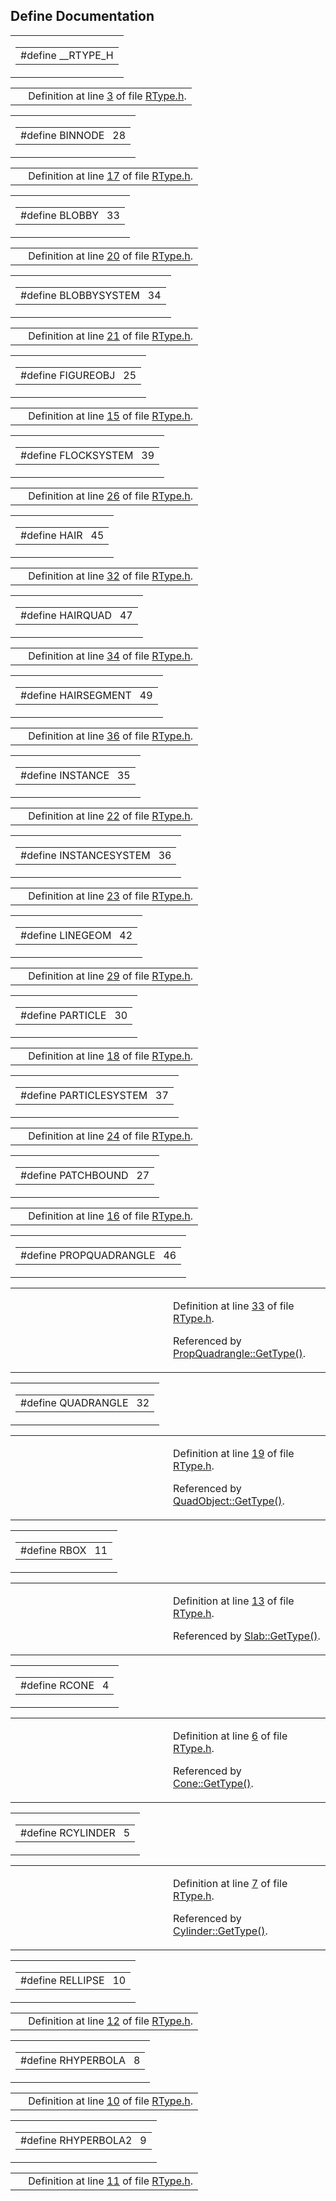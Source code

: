 ## Define Documentation

<span id="a4e7ee88cdd99e72adc1c01d6dd504c0" class="anchor"></span>

<table class="mdTable" data-cellpadding="2" data-cellspacing="0">
<colgroup>
<col style="width: 100%" />
</colgroup>
<tbody>
<tr>
<td class="mdRow"><table data-cellpadding="0" data-cellspacing="0" data-border="0">
<tbody>
<tr>
<td class="md" data-nowrap="" data-valign="top">#define __RTYPE_H</td>
</tr>
</tbody>
</table></td>
</tr>
</tbody>
</table>

|  |  |
|----|----|
|   | Definition at line <a href="RType_8h-source.md#l00003" class="el">3</a> of file <a href="RType_8h-source.md" class="el">RType.h</a>. |

<span id="5bdcb98d04201691cf1b70b58346b065" class="anchor"></span>

<table class="mdTable" data-cellpadding="2" data-cellspacing="0">
<colgroup>
<col style="width: 100%" />
</colgroup>
<tbody>
<tr>
<td class="mdRow"><table data-cellpadding="0" data-cellspacing="0" data-border="0">
<tbody>
<tr>
<td class="md" data-nowrap="" data-valign="top">#define BINNODE   28</td>
</tr>
</tbody>
</table></td>
</tr>
</tbody>
</table>

|  |  |
|----|----|
|   | Definition at line <a href="RType_8h-source.md#l00017" class="el">17</a> of file <a href="RType_8h-source.md" class="el">RType.h</a>. |

<span id="90d6eaa6acc7fc87157a3d674f60b91a" class="anchor"></span>

<table class="mdTable" data-cellpadding="2" data-cellspacing="0">
<colgroup>
<col style="width: 100%" />
</colgroup>
<tbody>
<tr>
<td class="mdRow"><table data-cellpadding="0" data-cellspacing="0" data-border="0">
<tbody>
<tr>
<td class="md" data-nowrap="" data-valign="top">#define BLOBBY   33</td>
</tr>
</tbody>
</table></td>
</tr>
</tbody>
</table>

|  |  |
|----|----|
|   | Definition at line <a href="RType_8h-source.md#l00020" class="el">20</a> of file <a href="RType_8h-source.md" class="el">RType.h</a>. |

<span id="b44afba673f493181f0bac866ac30b3d" class="anchor"></span>

<table class="mdTable" data-cellpadding="2" data-cellspacing="0">
<colgroup>
<col style="width: 100%" />
</colgroup>
<tbody>
<tr>
<td class="mdRow"><table data-cellpadding="0" data-cellspacing="0" data-border="0">
<tbody>
<tr>
<td class="md" data-nowrap="" data-valign="top">#define BLOBBYSYSTEM   34</td>
</tr>
</tbody>
</table></td>
</tr>
</tbody>
</table>

|  |  |
|----|----|
|   | Definition at line <a href="RType_8h-source.md#l00021" class="el">21</a> of file <a href="RType_8h-source.md" class="el">RType.h</a>. |

<span id="a70050f923eae416c1c5266bd6421b9c" class="anchor"></span>

<table class="mdTable" data-cellpadding="2" data-cellspacing="0">
<colgroup>
<col style="width: 100%" />
</colgroup>
<tbody>
<tr>
<td class="mdRow"><table data-cellpadding="0" data-cellspacing="0" data-border="0">
<tbody>
<tr>
<td class="md" data-nowrap="" data-valign="top">#define FIGUREOBJ   25</td>
</tr>
</tbody>
</table></td>
</tr>
</tbody>
</table>

|  |  |
|----|----|
|   | Definition at line <a href="RType_8h-source.md#l00015" class="el">15</a> of file <a href="RType_8h-source.md" class="el">RType.h</a>. |

<span id="21f1ec0df3b7b245bb314c21d8931513" class="anchor"></span>

<table class="mdTable" data-cellpadding="2" data-cellspacing="0">
<colgroup>
<col style="width: 100%" />
</colgroup>
<tbody>
<tr>
<td class="mdRow"><table data-cellpadding="0" data-cellspacing="0" data-border="0">
<tbody>
<tr>
<td class="md" data-nowrap="" data-valign="top">#define FLOCKSYSTEM   39</td>
</tr>
</tbody>
</table></td>
</tr>
</tbody>
</table>

|  |  |
|----|----|
|   | Definition at line <a href="RType_8h-source.md#l00026" class="el">26</a> of file <a href="RType_8h-source.md" class="el">RType.h</a>. |

<span id="aa8343ba5ea29a4a6ca68c724c70e7fd" class="anchor"></span>

<table class="mdTable" data-cellpadding="2" data-cellspacing="0">
<colgroup>
<col style="width: 100%" />
</colgroup>
<tbody>
<tr>
<td class="mdRow"><table data-cellpadding="0" data-cellspacing="0" data-border="0">
<tbody>
<tr>
<td class="md" data-nowrap="" data-valign="top">#define HAIR   45</td>
</tr>
</tbody>
</table></td>
</tr>
</tbody>
</table>

|  |  |
|----|----|
|   | Definition at line <a href="RType_8h-source.md#l00032" class="el">32</a> of file <a href="RType_8h-source.md" class="el">RType.h</a>. |

<span id="18a1ed19471dbc69570e101362a0ac6c" class="anchor"></span>

<table class="mdTable" data-cellpadding="2" data-cellspacing="0">
<colgroup>
<col style="width: 100%" />
</colgroup>
<tbody>
<tr>
<td class="mdRow"><table data-cellpadding="0" data-cellspacing="0" data-border="0">
<tbody>
<tr>
<td class="md" data-nowrap="" data-valign="top">#define HAIRQUAD   47</td>
</tr>
</tbody>
</table></td>
</tr>
</tbody>
</table>

|  |  |
|----|----|
|   | Definition at line <a href="RType_8h-source.md#l00034" class="el">34</a> of file <a href="RType_8h-source.md" class="el">RType.h</a>. |

<span id="cde936c0a22169b45297ab30e4d86f7c" class="anchor"></span>

<table class="mdTable" data-cellpadding="2" data-cellspacing="0">
<colgroup>
<col style="width: 100%" />
</colgroup>
<tbody>
<tr>
<td class="mdRow"><table data-cellpadding="0" data-cellspacing="0" data-border="0">
<tbody>
<tr>
<td class="md" data-nowrap="" data-valign="top">#define HAIRSEGMENT   49</td>
</tr>
</tbody>
</table></td>
</tr>
</tbody>
</table>

|  |  |
|----|----|
|   | Definition at line <a href="RType_8h-source.md#l00036" class="el">36</a> of file <a href="RType_8h-source.md" class="el">RType.h</a>. |

<span id="76425f17a58d9249cadacc9a27771a80" class="anchor"></span>

<table class="mdTable" data-cellpadding="2" data-cellspacing="0">
<colgroup>
<col style="width: 100%" />
</colgroup>
<tbody>
<tr>
<td class="mdRow"><table data-cellpadding="0" data-cellspacing="0" data-border="0">
<tbody>
<tr>
<td class="md" data-nowrap="" data-valign="top">#define INSTANCE   35</td>
</tr>
</tbody>
</table></td>
</tr>
</tbody>
</table>

|  |  |
|----|----|
|   | Definition at line <a href="RType_8h-source.md#l00022" class="el">22</a> of file <a href="RType_8h-source.md" class="el">RType.h</a>. |

<span id="38f0e5b44fc2932d5b3ea78928173a2c" class="anchor"></span>

<table class="mdTable" data-cellpadding="2" data-cellspacing="0">
<colgroup>
<col style="width: 100%" />
</colgroup>
<tbody>
<tr>
<td class="mdRow"><table data-cellpadding="0" data-cellspacing="0" data-border="0">
<tbody>
<tr>
<td class="md" data-nowrap="" data-valign="top">#define INSTANCESYSTEM   36</td>
</tr>
</tbody>
</table></td>
</tr>
</tbody>
</table>

|  |  |
|----|----|
|   | Definition at line <a href="RType_8h-source.md#l00023" class="el">23</a> of file <a href="RType_8h-source.md" class="el">RType.h</a>. |

<span id="7ad6a9a776ae2e23f538d41bf67f0d30" class="anchor"></span>

<table class="mdTable" data-cellpadding="2" data-cellspacing="0">
<colgroup>
<col style="width: 100%" />
</colgroup>
<tbody>
<tr>
<td class="mdRow"><table data-cellpadding="0" data-cellspacing="0" data-border="0">
<tbody>
<tr>
<td class="md" data-nowrap="" data-valign="top">#define LINEGEOM   42</td>
</tr>
</tbody>
</table></td>
</tr>
</tbody>
</table>

|  |  |
|----|----|
|   | Definition at line <a href="RType_8h-source.md#l00029" class="el">29</a> of file <a href="RType_8h-source.md" class="el">RType.h</a>. |

<span id="5818992261344f3f6c810ea0dfc13c24" class="anchor"></span>

<table class="mdTable" data-cellpadding="2" data-cellspacing="0">
<colgroup>
<col style="width: 100%" />
</colgroup>
<tbody>
<tr>
<td class="mdRow"><table data-cellpadding="0" data-cellspacing="0" data-border="0">
<tbody>
<tr>
<td class="md" data-nowrap="" data-valign="top">#define PARTICLE   30</td>
</tr>
</tbody>
</table></td>
</tr>
</tbody>
</table>

|  |  |
|----|----|
|   | Definition at line <a href="RType_8h-source.md#l00018" class="el">18</a> of file <a href="RType_8h-source.md" class="el">RType.h</a>. |

<span id="91318669de01f50f5b8902ed64838865" class="anchor"></span>

<table class="mdTable" data-cellpadding="2" data-cellspacing="0">
<colgroup>
<col style="width: 100%" />
</colgroup>
<tbody>
<tr>
<td class="mdRow"><table data-cellpadding="0" data-cellspacing="0" data-border="0">
<tbody>
<tr>
<td class="md" data-nowrap="" data-valign="top">#define PARTICLESYSTEM   37</td>
</tr>
</tbody>
</table></td>
</tr>
</tbody>
</table>

|  |  |
|----|----|
|   | Definition at line <a href="RType_8h-source.md#l00024" class="el">24</a> of file <a href="RType_8h-source.md" class="el">RType.h</a>. |

<span id="694d41f178671fe751fc949a51f2ffc9" class="anchor"></span>

<table class="mdTable" data-cellpadding="2" data-cellspacing="0">
<colgroup>
<col style="width: 100%" />
</colgroup>
<tbody>
<tr>
<td class="mdRow"><table data-cellpadding="0" data-cellspacing="0" data-border="0">
<tbody>
<tr>
<td class="md" data-nowrap="" data-valign="top">#define PATCHBOUND   27</td>
</tr>
</tbody>
</table></td>
</tr>
</tbody>
</table>

|  |  |
|----|----|
|   | Definition at line <a href="RType_8h-source.md#l00016" class="el">16</a> of file <a href="RType_8h-source.md" class="el">RType.h</a>. |

<span id="0f8c462ad5be0cd78d80626f064ae88f" class="anchor"></span>

<table class="mdTable" data-cellpadding="2" data-cellspacing="0">
<colgroup>
<col style="width: 100%" />
</colgroup>
<tbody>
<tr>
<td class="mdRow"><table data-cellpadding="0" data-cellspacing="0" data-border="0">
<tbody>
<tr>
<td class="md" data-nowrap="" data-valign="top">#define PROPQUADRANGLE   46</td>
</tr>
</tbody>
</table></td>
</tr>
</tbody>
</table>

<table data-cellspacing="5" data-cellpadding="0" data-border="0">
<colgroup>
<col style="width: 50%" />
<col style="width: 50%" />
</colgroup>
<tbody>
<tr>
<td> </td>
<td><p>Definition at line <a href="RType_8h-source.md#l00033" class="el">33</a> of file <a href="RType_8h-source.md" class="el">RType.h</a>.</p>
<p>Referenced by <a href="influenc_8h-source.md#l00067" class="el">PropQuadrangle::GetType()</a>.</p></td>
</tr>
</tbody>
</table>

<span id="9fa89e16d2b845a60babd467e19380fc" class="anchor"></span>

<table class="mdTable" data-cellpadding="2" data-cellspacing="0">
<colgroup>
<col style="width: 100%" />
</colgroup>
<tbody>
<tr>
<td class="mdRow"><table data-cellpadding="0" data-cellspacing="0" data-border="0">
<tbody>
<tr>
<td class="md" data-nowrap="" data-valign="top">#define QUADRANGLE   32</td>
</tr>
</tbody>
</table></td>
</tr>
</tbody>
</table>

<table data-cellspacing="5" data-cellpadding="0" data-border="0">
<colgroup>
<col style="width: 50%" />
<col style="width: 50%" />
</colgroup>
<tbody>
<tr>
<td> </td>
<td><p>Definition at line <a href="RType_8h-source.md#l00019" class="el">19</a> of file <a href="RType_8h-source.md" class="el">RType.h</a>.</p>
<p>Referenced by <a href="influenc_8h-source.md#l00025" class="el">QuadObject::GetType()</a>.</p></td>
</tr>
</tbody>
</table>

<span id="5a2c16080e08ca49e42b84ce4b70a729" class="anchor"></span>

<table class="mdTable" data-cellpadding="2" data-cellspacing="0">
<colgroup>
<col style="width: 100%" />
</colgroup>
<tbody>
<tr>
<td class="mdRow"><table data-cellpadding="0" data-cellspacing="0" data-border="0">
<tbody>
<tr>
<td class="md" data-nowrap="" data-valign="top">#define RBOX   11</td>
</tr>
</tbody>
</table></td>
</tr>
</tbody>
</table>

<table data-cellspacing="5" data-cellpadding="0" data-border="0">
<colgroup>
<col style="width: 50%" />
<col style="width: 50%" />
</colgroup>
<tbody>
<tr>
<td> </td>
<td><p>Definition at line <a href="RType_8h-source.md#l00013" class="el">13</a> of file <a href="RType_8h-source.md" class="el">RType.h</a>.</p>
<p>Referenced by <a href="influenc_8h-source.md#l00220" class="el">Slab::GetType()</a>.</p></td>
</tr>
</tbody>
</table>

<span id="d488a7b82abf6a579f9a8c53c0ffc35e" class="anchor"></span>

<table class="mdTable" data-cellpadding="2" data-cellspacing="0">
<colgroup>
<col style="width: 100%" />
</colgroup>
<tbody>
<tr>
<td class="mdRow"><table data-cellpadding="0" data-cellspacing="0" data-border="0">
<tbody>
<tr>
<td class="md" data-nowrap="" data-valign="top">#define RCONE   4</td>
</tr>
</tbody>
</table></td>
</tr>
</tbody>
</table>

<table data-cellspacing="5" data-cellpadding="0" data-border="0">
<colgroup>
<col style="width: 50%" />
<col style="width: 50%" />
</colgroup>
<tbody>
<tr>
<td> </td>
<td><p>Definition at line <a href="RType_8h-source.md#l00006" class="el">6</a> of file <a href="RType_8h-source.md" class="el">RType.h</a>.</p>
<p>Referenced by <a href="influenc_8h-source.md#l00167" class="el">Cone::GetType()</a>.</p></td>
</tr>
</tbody>
</table>

<span id="d139562d1b3248e4b8c2d3a090a42b0b" class="anchor"></span>

<table class="mdTable" data-cellpadding="2" data-cellspacing="0">
<colgroup>
<col style="width: 100%" />
</colgroup>
<tbody>
<tr>
<td class="mdRow"><table data-cellpadding="0" data-cellspacing="0" data-border="0">
<tbody>
<tr>
<td class="md" data-nowrap="" data-valign="top">#define RCYLINDER   5</td>
</tr>
</tbody>
</table></td>
</tr>
</tbody>
</table>

<table data-cellspacing="5" data-cellpadding="0" data-border="0">
<colgroup>
<col style="width: 50%" />
<col style="width: 50%" />
</colgroup>
<tbody>
<tr>
<td> </td>
<td><p>Definition at line <a href="RType_8h-source.md#l00007" class="el">7</a> of file <a href="RType_8h-source.md" class="el">RType.h</a>.</p>
<p>Referenced by <a href="influenc_8h-source.md#l00196" class="el">Cylinder::GetType()</a>.</p></td>
</tr>
</tbody>
</table>

<span id="972864da6d573ce9f68b2ce75d99784d" class="anchor"></span>

<table class="mdTable" data-cellpadding="2" data-cellspacing="0">
<colgroup>
<col style="width: 100%" />
</colgroup>
<tbody>
<tr>
<td class="mdRow"><table data-cellpadding="0" data-cellspacing="0" data-border="0">
<tbody>
<tr>
<td class="md" data-nowrap="" data-valign="top">#define RELLIPSE   10</td>
</tr>
</tbody>
</table></td>
</tr>
</tbody>
</table>

|  |  |
|----|----|
|   | Definition at line <a href="RType_8h-source.md#l00012" class="el">12</a> of file <a href="RType_8h-source.md" class="el">RType.h</a>. |

<span id="789321f20c184f2ee63946518e46dd52" class="anchor"></span>

<table class="mdTable" data-cellpadding="2" data-cellspacing="0">
<colgroup>
<col style="width: 100%" />
</colgroup>
<tbody>
<tr>
<td class="mdRow"><table data-cellpadding="0" data-cellspacing="0" data-border="0">
<tbody>
<tr>
<td class="md" data-nowrap="" data-valign="top">#define RHYPERBOLA   8</td>
</tr>
</tbody>
</table></td>
</tr>
</tbody>
</table>

|  |  |
|----|----|
|   | Definition at line <a href="RType_8h-source.md#l00010" class="el">10</a> of file <a href="RType_8h-source.md" class="el">RType.h</a>. |

<span id="dbca7127fc0a044aae186113a3c618a1" class="anchor"></span>

<table class="mdTable" data-cellpadding="2" data-cellspacing="0">
<colgroup>
<col style="width: 100%" />
</colgroup>
<tbody>
<tr>
<td class="mdRow"><table data-cellpadding="0" data-cellspacing="0" data-border="0">
<tbody>
<tr>
<td class="md" data-nowrap="" data-valign="top">#define RHYPERBOLA2   9</td>
</tr>
</tbody>
</table></td>
</tr>
</tbody>
</table>

|  |  |
|----|----|
|   | Definition at line <a href="RType_8h-source.md#l00011" class="el">11</a> of file <a href="RType_8h-source.md" class="el">RType.h</a>. |

<span id="c5d74c89b49c1aaa5118ccfd74dfbe2a" class="anchor"></span>

<table class="mdT